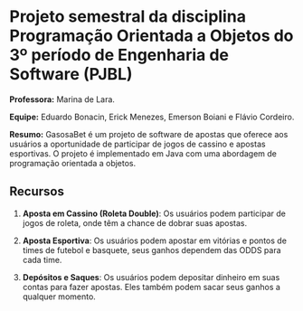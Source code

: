# Projeto semestral da disciplina Programação Orientada a Objetos do 3º período de Engenharia de Software (PJBL)

**Professora:** Marina de Lara.

**Equipe:** Eduardo Bonacin, Erick Menezes, Emerson Boiani e Flávio Cordeiro.

**Resumo:** GasosaBet é um projeto de software de apostas que oferece aos usuários a oportunidade de participar de jogos de cassino e apostas esportivas. O projeto é implementado em Java com uma abordagem de programação orientada a objetos.

## Recursos

1. **Aposta em Cassino (Roleta Double)**: Os usuários podem participar de jogos de roleta, onde têm a chance de dobrar suas apostas.

2. **Aposta Esportiva**: Os usuários podem apostar em vitórias e pontos de times de futebol e basquete, seus ganhos dependem das ODDS para cada time.

3. **Depósitos e Saques**: Os usuários podem depositar dinheiro em suas contas para fazer apostas. Eles também podem sacar seus ganhos a qualquer momento.
